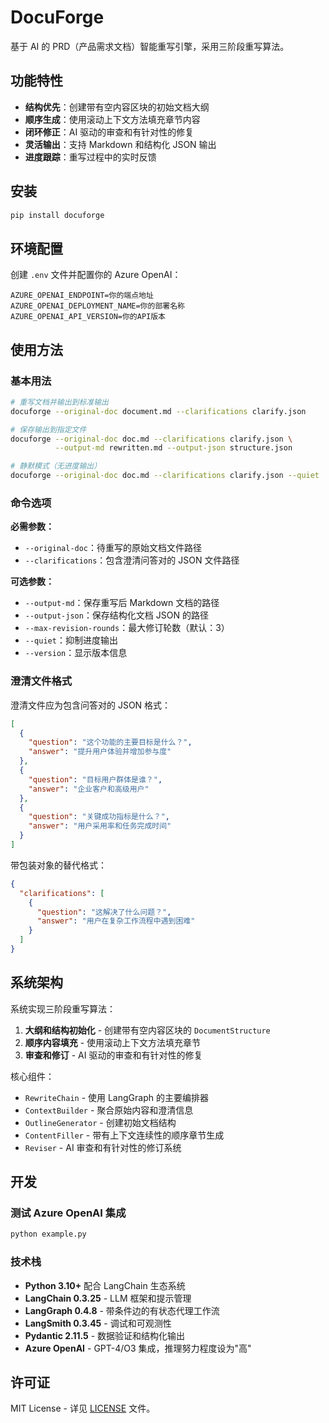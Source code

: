 # DocuForge

基于 AI 的 PRD（产品需求文档）智能重写引擎，采用三阶段重写算法。

## 功能特性

- **结构优先**：创建带有空内容区块的初始文档大纲
- **顺序生成**：使用滚动上下文方法填充章节内容
- **闭环修正**：AI 驱动的审查和有针对性的修复
- **灵活输出**：支持 Markdown 和结构化 JSON 输出
- **进度跟踪**：重写过程中的实时反馈

## 安装

```bash
pip install docuforge
```

## 环境配置

创建 `.env` 文件并配置你的 Azure OpenAI：

```
AZURE_OPENAI_ENDPOINT=你的端点地址
AZURE_OPENAI_DEPLOYMENT_NAME=你的部署名称
AZURE_OPENAI_API_VERSION=你的API版本
```

## 使用方法

### 基本用法

```bash
# 重写文档并输出到标准输出
docuforge --original-doc document.md --clarifications clarify.json

# 保存输出到指定文件
docuforge --original-doc doc.md --clarifications clarify.json \
          --output-md rewritten.md --output-json structure.json

# 静默模式（无进度输出）
docuforge --original-doc doc.md --clarifications clarify.json --quiet
```

### 命令选项

**必需参数：**
- `--original-doc`：待重写的原始文档文件路径
- `--clarifications`：包含澄清问答对的 JSON 文件路径

**可选参数：**
- `--output-md`：保存重写后 Markdown 文档的路径
- `--output-json`：保存结构化文档 JSON 的路径
- `--max-revision-rounds`：最大修订轮数（默认：3）
- `--quiet`：抑制进度输出
- `--version`：显示版本信息

### 澄清文件格式

澄清文件应为包含问答对的 JSON 格式：

```json
[
  {
    "question": "这个功能的主要目标是什么？",
    "answer": "提升用户体验并增加参与度"
  },
  {
    "question": "目标用户群体是谁？",
    "answer": "企业客户和高级用户"
  },
  {
    "question": "关键成功指标是什么？",
    "answer": "用户采用率和任务完成时间"
  }
]
```

带包装对象的替代格式：

```json
{
  "clarifications": [
    {
      "question": "这解决了什么问题？",
      "answer": "用户在复杂工作流程中遇到困难"
    }
  ]
}
```

## 系统架构

系统实现三阶段重写算法：

1. **大纲和结构初始化** - 创建带有空内容区块的 `DocumentStructure`
2. **顺序内容填充** - 使用滚动上下文方法填充章节
3. **审查和修订** - AI 驱动的审查和有针对性的修复

核心组件：
- `RewriteChain` - 使用 LangGraph 的主要编排器
- `ContextBuilder` - 聚合原始内容和澄清信息
- `OutlineGenerator` - 创建初始文档结构
- `ContentFiller` - 带有上下文连续性的顺序章节生成
- `Reviser` - AI 审查和有针对性的修订系统

## 开发

### 测试 Azure OpenAI 集成

```bash
python example.py
```

### 技术栈

- **Python 3.10+** 配合 LangChain 生态系统
- **LangChain 0.3.25** - LLM 框架和提示管理
- **LangGraph 0.4.8** - 带条件边的有状态代理工作流
- **LangSmith 0.3.45** - 调试和可观测性
- **Pydantic 2.11.5** - 数据验证和结构化输出
- **Azure OpenAI** - GPT-4/O3 集成，推理努力程度设为"高"

## 许可证

MIT License - 详见 [LICENSE](LICENSE) 文件。